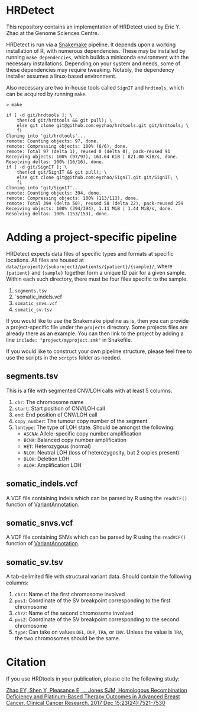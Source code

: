 # HRDetectThis repository contains an implementation of HRDetect used by Eric Y. Zhao at the Genome Sciences Centre.HRDetect is run via a [Snakemake](http://snakemake.readthedocs.io/en/latest/) pipeline. It depends upon a working installation of R, with numerous dependencies. These may be installed by running `make dependencies`, which builds a miniconda environment with the necessary installations. Depending on your system and needs, some of these dependencies may require tweaking. Notably, the dependency installer assumes a linux-based environment.Also necessary are two in-house tools called `SignIT` and `hrdtools`, which can be acquired by running `make`.```> makeif [ -d git/hrdtools ]; \    then(cd git/hrdtools && git pull); \    else git clone git@github.com:eyzhao/hrdtools.git git/hrdtools; \    fiCloning into 'git/hrdtools'...remote: Counting objects: 97, done.remote: Compressing objects: 100% (6/6), done.remote: Total 97 (delta 1), reused 0 (delta 0), pack-reused 91Receiving objects: 100% (97/97), 163.64 KiB | 821.00 KiB/s, done.Resolving deltas: 100% (16/16), done.if [ -d git/SignIT ]; \    then(cd git/SignIT && git pull); \    else git clone git@github.com:eyzhao/SignIT.git git/SignIT; \    fiCloning into 'git/SignIT'...remote: Counting objects: 394, done.remote: Compressing objects: 100% (113/113), done.remote: Total 394 (delta 50), reused 58 (delta 22), pack-reused 259Receiving objects: 100% (394/394), 1.11 MiB | 1.44 MiB/s, done.Resolving deltas: 100% (153/153), done.```# Adding a project-specific pipelineHRDetect expects data files of specific types and formats at specific locations. All files are housed at `data/{project}/{subproject}/patients/{patient}/{sample}/`, where `{patient}` and `{sample}` together form a unique ID pair for a given sample. Within each such directory, there must be four files specific to the sample.1. `segments.tsv`2. `somatic_indels.vcf3. `somatic_snvs.vcf`4. `somatic_sv.tsv`If you would like to use the Snakemake pipeline as is, then you can provide a project-specific file under the `projects` directory. Some projects files are already there as an example. You can then link to the project by adding a line `include: "project/myproject.smk"` in Snakefile.If you would like to construct your own pipeline structure, please feel free to use the scripts in the `scripts` folder as needed.## segments.tsvThis is a file with segmented CNV/LOH calls with at least 5 columns.1. `chr`: The chromosome name2. `start`: Start position of CNV/LOH call3. `end`: End position of CNV/LOH call4. `copy_number`: The tumour copy number of the segment5. `lohtype`: The type of LOH state. Should be amongst the following:    - `ASCNA`: Allele-specific copy number amplification    - `BCNA`: Balanced copy number amplification    - `HET`: Heterozygous (normal)    - `NLOH`: Neutral LOH (loss of heterozygosity, but 2 copies present)    - `DLOH`: Deletion LOH    - `ALOH`: Amplification LOH## somatic_indels.vcfA VCF file containing indels which can be parsed by R using the `readVCF()` function of [VariantAnnotation](http://bioconductor.org/packages/release/bioc/html/VariantAnnotation.html).## somatic_snvs.vcfA VCF file containing SNVs which can be parsed by R using the `readVCF()` function of [VariantAnnotation](http://bioconductor.org/packages/release/bioc/html/VariantAnnotation.html).## somatic_sv.tsvA tab-delimited file with structural variant data. Should contain the following columns:1. `chr1`: Name of the first chromosome involved2. `pos1`: Coordinate of the SV breakpoint corresponding to the first chromosome3. `chr2`: Name of the second chromosome involved4. `pos2`: Coordinate of the SV breakpoint corresponding to the second chromosome5. `type`: Can take on values `DEL`, `DUP`, `TRA`, or `INV`. Unless the value is `TRA`, the two chromosomes should be the same.# CitationIf you use HRDtools in your publication, please cite the following study:[Zhao EY, Shen Y, Pleasance E, ... Jones SJM, Homologous Recombination Deficiency and Platinum-Based Therapy Outcomes in Advanced Breast Cancer. Clinical Cancer Research. 2017 Dec 15;23(24):7521-7530](https://www.ncbi.nlm.nih.gov/pubmed/29246904)